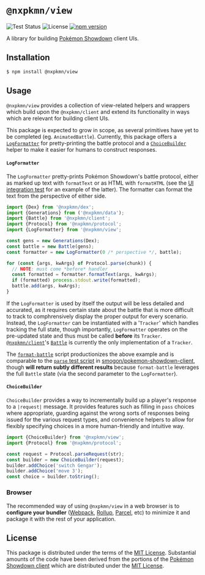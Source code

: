 # `@nxpkmn/view`

![Test Status](https://github.com/pkmn/ps/workflows/Tests/badge.svg)
![License](https://img.shields.io/badge/License-MIT-blue.svg)
[![npm version](https://img.shields.io/npm/v/@nxpkmn/view.svg)](https://www.npmjs.com/package/@nxpkmn/view)

A library for building [Pokémon Showdown](https://pokemonshowdown.com) client UIs.

## Installation

```sh
$ npm install @nxpkmn/view
```

## Usage

`@nxpkmn/view` provides a collection of view-related helpers and wrappers which build upon the
`@nxpkmn/client` and extend its functionality in ways which are relevant for building client UIs.

This package is expected to grow in scope, as several primitives have yet to be completed (eg.
`AnimatedBattle`). Currently, this package offers a [`LogFormatter`](#LogFormatter) for
pretty-printing the battle protocol and a [`ChoiceBuilder`](#ChoiceBuilder) helper to make it
easier for humans to construct responses.

#### `LogFormatter`

The `LogFormatter` pretty-prints Pokémon Showdown's battle protocol, either as marked up text with
`formatText` or as HTML with `formatHTML` (see the [UI integration
test](../integration/src/ui/index.ts) for an example of the latter). The formatter can format the
text from the perspective of either side.

```ts
import {Dex} from '@nxpkmn/dex';
import {Generations} from ('@nxpkmn/data');
import {Battle} from '@nxpkmn/client';
import {Protocol} from '@nxpkmn/protocol';
import {LogFormatter} from '@nxpkmn/view';

const gens = new Generations(Dex);
const battle = new Battle(gens);
const formatter = new LogFormatter(0 /* perspective */, battle);

for (const {args, kwArgs} of Protocol.parse(chunk)) {
  // NOTE: must come *before* handler
  const formatted = formatter.formatText(args, kwArgs);
  if (formatted) process.stdout.write(formatted);
  battle.add(args, kwArgs);
}
```

If the `LogFormatter` is used by itself the output will be less detailed and accurated, as it
requires certain state about the battle that is more difficult to track to comphrensively display
the proper output for every scenario. Instead, the `LogFormatter` can be instantiated with a
'`Tracker`' which handles tracking the full state, though importantly, `LogFormatter` operates on
the pre-updated state and thus must be called **before** its `Tracker`.
[`@nxpkmn/client`](../client)'s [`Battle`](../client/src/battle.ts) is currently the only
implementation of a `Tracker`.

The [`format-battle`](format-battle) script productionizes the above example and is comparable to
the [`parse` test script](https://github.com/smogon/pokemon-showdown-client/blob/master/test/parse)
in [smogon/pokemon-showdown-client](https://github.com/smogon/pokemon-showdown-client), though
**will return subtly different results** because `format-battle` leverages the full `Battle` state (via the second parameter to the `LogFormatter`).

#### `ChoiceBuilder`

`ChoiceBuilder` provides a way to incrementally build up a player's response to a `|request|`
message. It provides features such as filling in `pass` choices where appropriate, guarding against
the wrong sorts of responses being issued for the various request types, and convenience helpers to
allow for flexibly specifying choices in a more human-friendly and intuitive way.

```ts
import {ChoiceBuilder} from '@nxpkmn/view';
import {Protocol} from '@nxpkmn/protocol';

const request = Protocol.parseRequest(str);
const builder = new ChoiceBuilder(request);
builder.addChoice('switch Gengar');
builder.addChoice('move 3');
const choice = builder.toString();
```

### Browser

The recommended way of using `@nxpkmn/view` in a web browser is to **configure your bundler**
([Webpack](https://webpack.js.org/), [Rollup](https://rollupjs.org/),
[Parcel](https://parceljs.org/), etc) to minimize it and package it with the rest of your
application.

## License

This package is distributed under the terms of the [MIT License](LICENSE). Substantial amounts of
the code have been derived from the portions of the [Pokémon Showdown
client](https://github.com/smogon/pokemon-showdown-client) which are distributed under the [MIT
License](https://github.com/smogon/pokemon-showdown-client/blob/master/src/battle.ts#L6).
